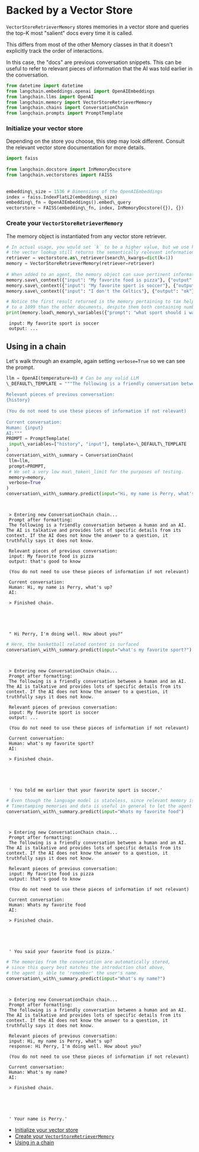 # Backed by a Vector Store

`VectorStoreRetrieverMemory` stores memories in a vector store and queries the top-K most "salient" docs every time it is called.

This differs from most of the other Memory classes in that it doesn't explicitly track the order of interactions.

In this case, the "docs" are previous conversation snippets. This can be useful to refer to relevant pieces of information that the AI was told earlier in the conversation.

```python
from datetime import datetime  
from langchain.embeddings.openai import OpenAIEmbeddings  
from langchain.llms import OpenAI  
from langchain.memory import VectorStoreRetrieverMemory  
from langchain.chains import ConversationChain  
from langchain.prompts import PromptTemplate  

```

### Initialize your vector store[​](#initialize-your-vector-store "Direct link to Initialize your vector store")

Depending on the store you choose, this step may look different. Consult the relevant vector store documentation for more details.

```python
import faiss  
  
from langchain.docstore import InMemoryDocstore  
from langchain.vectorstores import FAISS  
  
  
embedding\_size = 1536 # Dimensions of the OpenAIEmbeddings  
index = faiss.IndexFlatL2(embedding\_size)  
embedding\_fn = OpenAIEmbeddings().embed\_query  
vectorstore = FAISS(embedding\_fn, index, InMemoryDocstore({}), {})  

```

### Create your `VectorStoreRetrieverMemory`[​](#create-your-vectorstoreretrievermemory "Direct link to create-your-vectorstoreretrievermemory")

The memory object is instantiated from any vector store retriever.

```python
# In actual usage, you would set `k` to be a higher value, but we use k=1 to show that  
# the vector lookup still returns the semantically relevant information  
retriever = vectorstore.as\_retriever(search\_kwargs=dict(k=1))  
memory = VectorStoreRetrieverMemory(retriever=retriever)  
  
# When added to an agent, the memory object can save pertinent information from conversations or used tools  
memory.save\_context({"input": "My favorite food is pizza"}, {"output": "that's good to know"})  
memory.save\_context({"input": "My favorite sport is soccer"}, {"output": "..."})  
memory.save\_context({"input": "I don't the Celtics"}, {"output": "ok"}) #  

```

```python
# Notice the first result returned is the memory pertaining to tax help, which the language model deems more semantically relevant  
# to a 1099 than the other documents, despite them both containing numbers.  
print(memory.load\_memory\_variables({"prompt": "what sport should i watch?"})["history"])  

```

```text
 input: My favorite sport is soccer  
 output: ...  

```

## Using in a chain[​](#using-in-a-chain "Direct link to Using in a chain")

Let's walk through an example, again setting `verbose=True` so we can see the prompt.

```python
llm = OpenAI(temperature=0) # Can be any valid LLM  
\_DEFAULT\_TEMPLATE = """The following is a friendly conversation between a human and an AI. The AI is talkative and provides lots of specific details from its context. If the AI does not know the answer to a question, it truthfully says it does not know.  
  
Relevant pieces of previous conversation:  
{history}  
  
(You do not need to use these pieces of information if not relevant)  
  
Current conversation:  
Human: {input}  
AI:"""  
PROMPT = PromptTemplate(  
 input\_variables=["history", "input"], template=\_DEFAULT\_TEMPLATE  
)  
conversation\_with\_summary = ConversationChain(  
 llm=llm,  
 prompt=PROMPT,  
 # We set a very low max\_token\_limit for the purposes of testing.  
 memory=memory,  
 verbose=True  
)  
conversation\_with\_summary.predict(input="Hi, my name is Perry, what's up?")  

```

```text
  
  
 > Entering new ConversationChain chain...  
 Prompt after formatting:  
 The following is a friendly conversation between a human and an AI. The AI is talkative and provides lots of specific details from its context. If the AI does not know the answer to a question, it truthfully says it does not know.  
  
 Relevant pieces of previous conversation:  
 input: My favorite food is pizza  
 output: that's good to know  
  
 (You do not need to use these pieces of information if not relevant)  
  
 Current conversation:  
 Human: Hi, my name is Perry, what's up?  
 AI:  
  
 > Finished chain.  
  
  
  
  
  
 " Hi Perry, I'm doing well. How about you?"  

```

```python
# Here, the basketball related content is surfaced  
conversation\_with\_summary.predict(input="what's my favorite sport?")  

```

```text
  
  
 > Entering new ConversationChain chain...  
 Prompt after formatting:  
 The following is a friendly conversation between a human and an AI. The AI is talkative and provides lots of specific details from its context. If the AI does not know the answer to a question, it truthfully says it does not know.  
  
 Relevant pieces of previous conversation:  
 input: My favorite sport is soccer  
 output: ...  
  
 (You do not need to use these pieces of information if not relevant)  
  
 Current conversation:  
 Human: what's my favorite sport?  
 AI:  
  
 > Finished chain.  
  
  
  
  
  
 ' You told me earlier that your favorite sport is soccer.'  

```

```python
# Even though the language model is stateless, since relevant memory is fetched, it can "reason" about the time.  
# Timestamping memories and data is useful in general to let the agent determine temporal relevance  
conversation\_with\_summary.predict(input="Whats my favorite food")  

```

```text
  
  
 > Entering new ConversationChain chain...  
 Prompt after formatting:  
 The following is a friendly conversation between a human and an AI. The AI is talkative and provides lots of specific details from its context. If the AI does not know the answer to a question, it truthfully says it does not know.  
  
 Relevant pieces of previous conversation:  
 input: My favorite food is pizza  
 output: that's good to know  
  
 (You do not need to use these pieces of information if not relevant)  
  
 Current conversation:  
 Human: Whats my favorite food  
 AI:  
  
 > Finished chain.  
  
  
  
  
  
 ' You said your favorite food is pizza.'  

```

```python
# The memories from the conversation are automatically stored,  
# since this query best matches the introduction chat above,  
# the agent is able to 'remember' the user's name.  
conversation\_with\_summary.predict(input="What's my name?")  

```

```text
  
  
 > Entering new ConversationChain chain...  
 Prompt after formatting:  
 The following is a friendly conversation between a human and an AI. The AI is talkative and provides lots of specific details from its context. If the AI does not know the answer to a question, it truthfully says it does not know.  
  
 Relevant pieces of previous conversation:  
 input: Hi, my name is Perry, what's up?  
 response: Hi Perry, I'm doing well. How about you?  
  
 (You do not need to use these pieces of information if not relevant)  
  
 Current conversation:  
 Human: What's my name?  
 AI:  
  
 > Finished chain.  
  
  
  
  
  
 ' Your name is Perry.'  

```

- [Initialize your vector store](#initialize-your-vector-store)
- [Create your `VectorStoreRetrieverMemory`](#create-your-vectorstoreretrievermemory)
- [Using in a chain](#using-in-a-chain)
